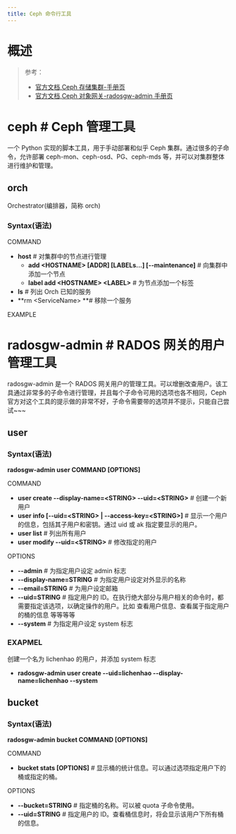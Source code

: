 ```yaml
---
title: Ceph 命令行工具
---
```


# 概述

> 参考：
>
> - [官方文档,Ceph 存储集群-手册页](https://docs.ceph.com/en/latest/rados/man/)
> - [官方文档,Ceph 对象网关-radosgw-admin 手册页](https://docs.ceph.com/en/latest/man/8/radosgw-admin/#)

# ceph # Ceph 管理工具

一个 Python 实现的脚本工具，用于手动部署和似乎 Ceph 集群。通过很多的子命令，允许部署 ceph-mon、ceph-osd、PG、ceph-mds 等，并可以对集群整体进行维护和管理。

## orch

Orchestrator(编排器，简称 orch)

### Syntax(语法)

COMMAND

- **host** # 对集群中的节点进行管理
  - **add \<HOSTNAME> \[ADDR] \[LABELs...] \[--maintenance]** # 向集群中添加一个节点
  - **label add \<HOSTNAME> \<LABEL>** # 为节点添加一个标签
- **ls** # 列出 Orch 已知的服务
- **rm \<ServiceName> **# 移除一个服务

EXAMPLE

# radosgw-admin # RADOS 网关的用户管理工具

radosgw-admin 是一个 RADOS 网关用户的管理工具。可以增删改查用户。该工具通过非常多的子命令进行管理，并且每个子命令可用的选项也各不相同，Ceph 官方对这个工具的提示做的非常不好，子命令需要带的选项并不提示，只能自己尝试~~~

## user

### Syntax(语法)

**radosgw-admin user COMMAND \[OPTIONS]**

COMMAND

- **user create --display-name=\<STRING> --uid=\<STRING>** # 创建一个新用户
- **user info \[--uid=\<STRING> | --access-key=\<STRING>]** # 显示一个用户的信息，包括其子用户和密钥。通过 uid 或 ak 指定要显示的用户。
- **user list** # 列出所有用户
- **user modify --uid=\<STRING>** # 修改指定的用户

OPTIONS

- **--admin** # 为指定用户设定 admin 标志
- **--display-name=STRING** # 为指定用户设定对外显示的名称
- **--email=STRING** # 为用户设定邮箱
- **--uid=STRING** # 指定用户的 ID。在执行绝大部分与用户相关的命令时，都需要指定该选项，以确定操作的用户。比如 查看用户信息、查看属于指定用户的桶的信息 等等等等
- **--system** # 为指定用户设定 system 标志

### EXAPMEL

创建一个名为 lichenhao 的用户，并添加 system 标志

- **radosgw-admin user create --uid=lichenhao --display-name=lichenhao --system**

## bucket

### Syntax(语法)

**radosgw-admin bucket COMMAND [OPTIONS]**

COMMAND

- **bucket stats \[OPTIONS]** # 显示桶的统计信息。可以通过选项指定用户下的桶或指定的桶。

OPTIONS

- **--bucket=STRING** # 指定桶的名称。可以被 quota 子命令使用。
- **--uid=STRING** # 指定用户的 ID。查看桶信息时，将会显示该用户下所有桶的信息。
